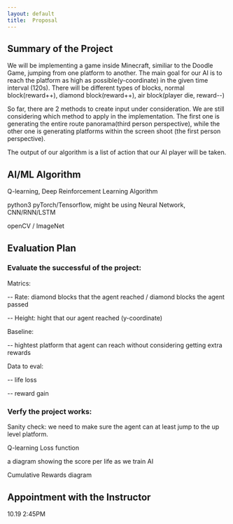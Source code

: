 ```yaml
---
layout: default
title:  Proposal
---
```


## Summary of the Project

We will be implementing a game inside Minecraft, similiar to the Doodle Game, jumping from one platform to another. 
The main goal for our AI is to reach the platform as high as possible(y-coordinate) in the given time interval (120s). 
There will be different types of blocks, normal block(reward++), diamond block(reward++), air block(player die, reward--)

So far, there are 2 methods to create input under consideration. We are still considering which method to apply in the implementation.
The first one is generating the entire route panorama(third person perspective), while the other one is generating platforms within the screen shoot (the first person perspective). 

The output of our algorithm is a list of action that our AI player will be taken.

## AI/ML Algorithm
Q-learning, Deep Reinforcement Learning Algorithm

python3 pyTorch/Tensorflow, might be using Neural Network, CNN/RNN/LSTM

openCV / ImageNet


## Evaluation Plan

### Evaluate the successful of the project:

  Matrics:
  
  -- Rate: diamond blocks that the agent reached / diamond blocks the agent passed
  
  -- Height: hight that our agent reached (y-coordinate)

  Baseline:
  
  -- hightest platform that agent can reach without considering getting extra rewards

  Data to eval:
  
  -- life loss
  
  -- reward gain
  

### Verfy the project works:

  Sanity check: we need to make sure the agent can at least jump to the up level platform.

  Q-learning Loss function 

  a diagram showing the score per life as we train AI

  Cumulative Rewards diagram



## Appointment with the Instructor
10.19 2:45PM
